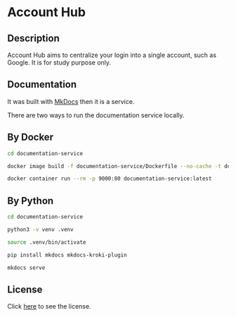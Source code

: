 # Account Hub
## Description
Account Hub aims to centralize your login into a single account, such as Google. It is for study purpose only.

## Documentation
It was built with [MkDocs](https://www.mkdocs.org/) then it is a service.

There are two ways to run the documentation service locally.

## By Docker
```bash
cd documentation-service

docker image build -f documentation-service/Dockerfile --no-cache -t documentation-service:latest .

docker container run --rm -p 9000:80 documentation-service:latest
```

## By Python

```bash
cd documentation-service

python3 -v venv .venv

source .venv/bin/activate

pip install mkdocs mkdocs-kroki-plugin

mkdocs serve
```

## License
Click [here](./LICENSE) to see the license.
